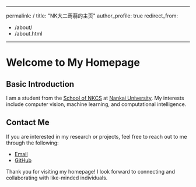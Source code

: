 
---
permalink: /
title: "NK大二蒟蒻的主页"
author_profile: true
redirect_from: 
  - /about/
  - /about.html
---


# Welcome to My Homepage

## Basic Introduction
I am a student from the [School of NKCS](https://cc.nankai.edu.cn/) at [Nankai University](http://www.nankai.edu.cn/main.htm). My interests include computer vision, machine learning, and computational intelligence.

## 
## Contact Me
If you are interested in my research or projects, feel free to reach out to me through the following:
- [Email](mailto:2310428@mail.nankai.edu.cn)
- [GitHub](https://github.com/IWITRIE)

Thank you for visiting my homepage! I look forward to connecting and collaborating with like-minded individuals.
